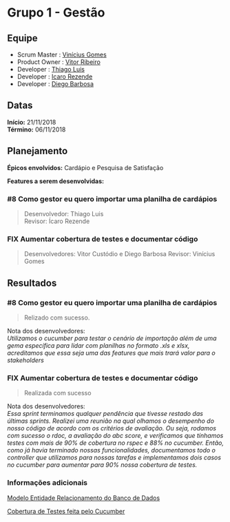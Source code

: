 # Grupo 1 - Gestão

## Equipe

* Scrum Master  : [Vinícius Gomes](https://github.com/vgdsouza "@vgdsouza")
* Product Owner : [Vitor Ribeiro](https://github.com/VitorRibeiroCustodio "@VitorRibeiroCustodio")
* Developer     : [Thiago Luis](https://github.com/thiagolrpinho "@thiagolrpinho")
* Developer     : [Icaro Rezende](https://github.com/icaronr "@icaronr")
* Developer     : [Diego Barbosa](https://github.com/dieg0D "@dieg0D")

## Datas

**Início:** 21/11/2018  
**Término:** 06/11/2018  

## Planejamento

**Épicos envolvidos:** Cardápio e Pesquisa de Satisfação

**Features a serem desenvolvidas:**  

### #8 Como gestor eu quero importar uma planilha de cardápios

>Desenvolvedor: Thiago Luis  
Revisor: Ícaro Rezende

### FIX Aumentar cobertura de testes e documentar código
>Desenvolvedores: Vitor Custódio e Diego Barbosa
Revisor: Vinícius Gomes

## Resultados

### #8 Como gestor eu quero importar uma planilha de cardápios

>Relizado com sucesso.

Nota dos desenvolvedores:  
_Utilizamos o cucumber para testar o cenário de importação além de uma gema específica para lidar com planilhas no formato .xls e xlsx, acreditamos que essa seja uma das features que mais trará valor para o stakeholders_


### FIX Aumentar cobertura de testes e documentar código

>Realizada com sucesso

Nota dos desenvolvedores:  
_Essa sprint terminamos qualquer pendência que tivesse restado das últimas sprints. Realizei uma reunião na qual olhamos o desempenho do nosso código de acordo com os critérios de avaliação. Ou seja, rodamos com sucesso o rdoc, a avaliação do abc score, e verificamos que tínhamos testes com mais de 90% de cobertura no rspec e 88% no cucumber. Então, como já havia terminado nossas funcionalidades, documentamos todo o controller que utilizamos para nossas tarefas e implementamos dois casos no cucumber para aumentar para 90% nossa cobertura de testes._

### Informações adicionais

[Modelo Entidade Relacionamento do Banco de Dados](https://github.com/EngSwCIC/RUMOR/blob/develop_grupo_1/erd.pdf)

[Cobertura de Testes feita pelo Cucumber](https://github.com/EngSwCIC/RUMOR/blob/develop_grupo_1/coverage/cucumber/index.html)